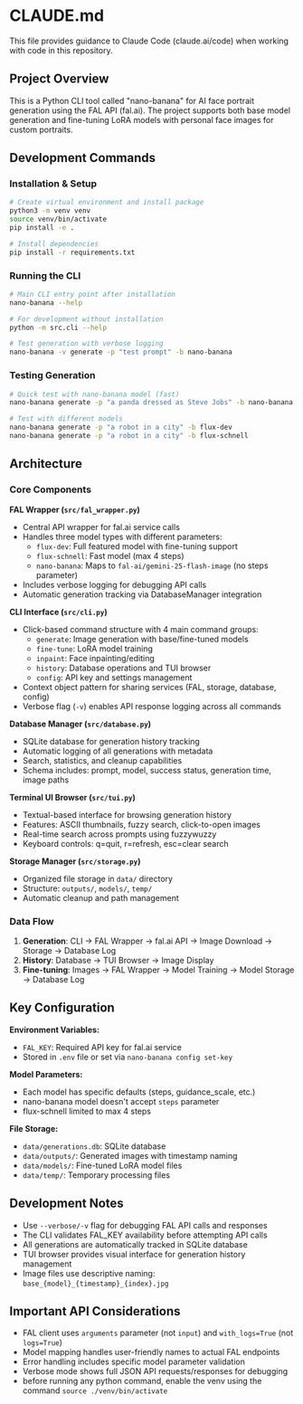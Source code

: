 # CLAUDE.md

This file provides guidance to Claude Code (claude.ai/code) when working with code in this repository.

## Project Overview

This is a Python CLI tool called "nano-banana" for AI face portrait generation using the FAL API (fal.ai). The project supports both base model generation and fine-tuning LoRA models with personal face images for custom portraits.

## Development Commands

### Installation & Setup
```bash
# Create virtual environment and install package
python3 -m venv venv
source venv/bin/activate
pip install -e .

# Install dependencies
pip install -r requirements.txt
```

### Running the CLI
```bash
# Main CLI entry point after installation
nano-banana --help

# For development without installation
python -m src.cli --help

# Test generation with verbose logging
nano-banana -v generate -p "test prompt" -b nano-banana
```

### Testing Generation
```bash
# Quick test with nano-banana model (fast)
nano-banana generate -p "a panda dressed as Steve Jobs" -b nano-banana

# Test with different models
nano-banana generate -p "a robot in a city" -b flux-dev
nano-banana generate -p "a robot in a city" -b flux-schnell
```

## Architecture

### Core Components

**FAL Wrapper (`src/fal_wrapper.py`)**
- Central API wrapper for fal.ai service calls
- Handles three model types with different parameters:
  - `flux-dev`: Full featured model with fine-tuning support
  - `flux-schnell`: Fast model (max 4 steps)
  - `nano-banana`: Maps to `fal-ai/gemini-25-flash-image` (no steps parameter)
- Includes verbose logging for debugging API calls
- Automatic generation tracking via DatabaseManager integration

**CLI Interface (`src/cli.py`)**
- Click-based command structure with 4 main command groups:
  - `generate`: Image generation with base/fine-tuned models
  - `fine-tune`: LoRA model training
  - `inpaint`: Face inpainting/editing
  - `history`: Database operations and TUI browser
  - `config`: API key and settings management
- Context object pattern for sharing services (FAL, storage, database, config)
- Verbose flag (`-v`) enables API response logging across all commands

**Database Manager (`src/database.py`)**
- SQLite database for generation history tracking
- Automatic logging of all generations with metadata
- Search, statistics, and cleanup capabilities
- Schema includes: prompt, model, success status, generation time, image paths

**Terminal UI Browser (`src/tui.py`)**
- Textual-based interface for browsing generation history
- Features: ASCII thumbnails, fuzzy search, click-to-open images
- Real-time search across prompts using fuzzywuzzy
- Keyboard controls: q=quit, r=refresh, esc=clear search

**Storage Manager (`src/storage.py`)**
- Organized file storage in `data/` directory
- Structure: `outputs/`, `models/`, `temp/`
- Automatic cleanup and path management

### Data Flow

1. **Generation**: CLI → FAL Wrapper → fal.ai API → Image Download → Storage → Database Log
2. **History**: Database → TUI Browser → Image Display
3. **Fine-tuning**: Images → FAL Wrapper → Model Training → Model Storage → Database Log

## Key Configuration

**Environment Variables:**
- `FAL_KEY`: Required API key for fal.ai service
- Stored in `.env` file or set via `nano-banana config set-key`

**Model Parameters:**
- Each model has specific defaults (steps, guidance_scale, etc.)
- nano-banana model doesn't accept `steps` parameter
- flux-schnell limited to max 4 steps

**File Storage:**
- `data/generations.db`: SQLite database
- `data/outputs/`: Generated images with timestamp naming
- `data/models/`: Fine-tuned LoRA model files
- `data/temp/`: Temporary processing files

## Development Notes

- Use `--verbose/-v` flag for debugging FAL API calls and responses
- The CLI validates FAL_KEY availability before attempting API calls
- All generations are automatically tracked in SQLite database
- TUI browser provides visual interface for generation history management
- Image files use descriptive naming: `base_{model}_{timestamp}_{index}.jpg`

## Important API Considerations

- FAL client uses `arguments` parameter (not `input`) and `with_logs=True` (not `logs=True`)
- Model mapping handles user-friendly names to actual FAL endpoints
- Error handling includes specific model parameter validation
- Verbose mode shows full JSON API requests/responses for debugging
- before running any python command, enable the venv using the command `source ./venv/bin/activate`